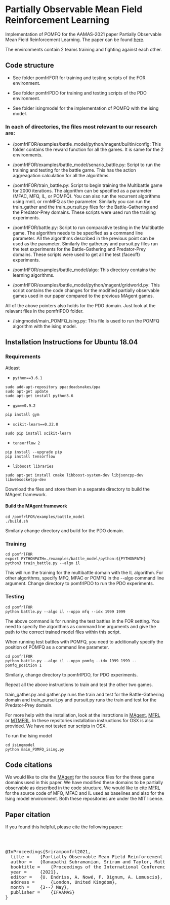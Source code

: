 # Partially Observable Mean Field  Reinforcement Learning 

Implementation of POMFQ for the AAMAS-2021 paper Partially Observable Mean Field Reinforcement Learning. The paper can be found [here](https://arxiv.org/abs/2012.15791).


The environments contain 2 teams training and fighting against each other. 
 
## Code structure

- See folder pomfrlFOR for training and testing scripts of the FOR environment. 

- See folder pomfrlPDO for training and testing scripts of the PDO environment. 

- See folder isingmodel for the implementation of POMFQ with the ising model. 

### In each of directories, the files most relevant to our research are:

- /pomfrlFOR/examples/battle_model/python/magent/builtin/config: This folder contains the reward function for all the games. It is same for the 2 environments. 

- /pomfrlFOR/examples/battle_model/senario_battle.py: Script to run the training and testing for the battle game. This has the action aggreagation calculation for all the algorithms.

- /pomfrlFOR/train_battle.py: Script to begin training the Multibattle game for 2000 iterations. The algorithm can be specified as a parameter (MFAC, MFQ, IL, or POMFQ). You can also run the recurrent algorithms using rnnIL or rnnMFQ as the parameter. Similarly you can run the train_gather and the train_pursuit.py files for the Battle-Gathering and the Predator-Prey domains. These scripts were used run the training experiments.

- /pomfrlFOR/battle.py: Script to run comparative testing in the Multibattle game. The algorithm needs to be specified as a command line parameter. All the algorithms described in the previous point can be used as the parameter. Similarly the gather.py and pursuit.py files run the test experiments for the Battle-Gathering and Predator-Prey domains.  These scripts were used to get all the test (faceoff) experiments. 

- /pomfrlFOR/examples/battle_model/algo: This directory contains the learning algorithms.

- /pomfrlFOR/examples/battle_model/python/magent/gridworld.py: This script contains the code changes for the modified partially observable games used in our paper compared to the previous MAgent games. 

All of the above pointers also holds for the PDO domain. Just look at the relavant files in the pomfrlPDO folder. 

- /isingmodel/main_POMFQ_ising.py: This file is used to run the POMFQ algorithm with the ising model.

## Installation Instructions for Ubuntu 18.04

### Requirements

Atleast 

- `python==3.6.1`


```shell
sudo add-apt-repository ppa:deadsnakes/ppa
sudo apt-get update
sudo apt-get install python3.6
```

- `gym==0.9.2`


```shell
pip install gym
```

- `scikit-learn==0.22.0`


```shell
sudo pip install scikit-learn
```


- `tensorflow 2`

```shell
pip install --upgrade pip
pip install tensorflow
```


- `libboost libraries`


```shell
sudo apt-get install cmake libboost-system-dev libjsoncpp-dev libwebsocketpp-dev
```
 


Download the files and store them in a separate directory to build the MAgent framework. 

#### Build the MAgent framework 

```shell
cd /pomfrlFOR/examples/battle_model
./build.sh
```

Similarly change directory and build for the PDO domain. 

### Training

```shell
cd pomfrlFOR
export PYTHONPATH=./examples/battle_model/python:${PYTHONPATH}
python3 train_battle.py --algo il
```

This will run the training for the multibattle domain with the IL algorithm. For other algorithms, specify MFQ, MFAC or POMFQ in the --algo command line argument. Change directory to pomfrlPDO to run the PDO experiments. 
 

### Testing

```shell
cd pomfrlFOR
python battle.py --algo il --oppo mfq --idx 1999 1999
```

The above command is for running the test battles in the FOR setting. You need to specify the algorithms as command line arguments and give the path to the correct trained model files within this script.  

When running test battles with POMFQ, you need to additionally specify the position of POMFQ as a command line parameter. 

```shell
cd pomfrlFOR
python battle.py --algo il --oppo pomfq --idx 1999 1999 --pomfq_position 1
```


Similarly, change directory to pomfrlPDO, for PDO experiments.

Repeat all the above instructions to train and test the other two games. 

train\_gather.py and gather.py runs the train and test for the Battle-Gathering domain and train\_pursuit.py and pursuit.py runs the train and test for the Predator-Prey domain. 
 



For more help with the installation, look at the instrctions in [MAgent](https://github.com/geek-ai/MAgent), [MFRL](https://github.com/mlii/mfrl) or [MTMFRL](https://github.com/BorealisAI/mtmfrl). 
In these repsitories installation instructions for OSX is also provided. We have not tested our scripts in OSX. 

To run the Ising model 


```shell
cd isingmodel
python main_POMFQ_ising.py 
```


## Code citations 

We would like to cite the [MAgent](https://github.com/geek-ai/MAgent) for the source files for the three game domains used in this paper. We have modified these domains to be partially observable as described in the code structure. We would like to cite [MFRL](https://github.com/mlii/mfrl) for the source code of MFQ, MFAC and IL used as baselines and also for the Ising model environment. Both these repositories are under the MIT license. 

## Paper citation

If you found this helpful, please cite the following paper:

<pre>



@InProceedings{Srirampomfrl2021,
  title = 	 {Partially Observable Mean Field Reinforcement Learning},
  author = 	 {Ganapathi Subramanian, Sriram and Taylor, Matthew and Crowley, Mark and Poupart, Pascal} 
  booktitle = 	 {Proceedings of the International Conference on Autonomous Agents and Multi Agent Systems (AAMAS 2021)},
  year = 	 {2021},
  editor = 	 {U. Endriss, A. Nowé, F. Dignum, A. Lomuscio},
  address = 	 {London, United Kingdom},
  month = 	 {3--7 May},
  publisher = 	 {IFAAMAS}
}
</pre>




